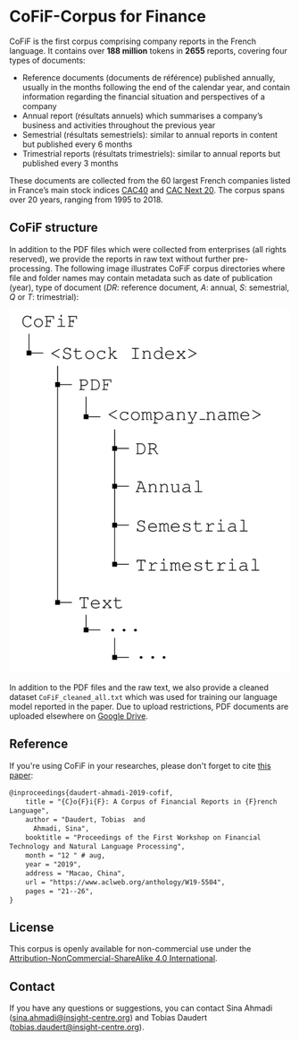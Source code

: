 
# CoFiF-Corpus for Finance

CoFiF is the first corpus comprising company reports in the French language. It contains over **188 million** tokens in **2655** reports, covering four types of documents:

- Reference documents (documents de référence) published annually, usually in the months following the end of the calendar year, and contain information regarding the financial situation and perspectives of a company
- Annual report (résultats annuels) which summarises a company’s business and activities throughout the previous year
- Semestrial (résultats semestriels): similar to annual reports in content but published every 6 months
- Trimestrial reports (résultats trimestriels): similar to annual reports but published every 3 months

These documents are collected from the 60 largest French companies listed in France’s main stock indices [CAC40](https://en.wikipedia.org/wiki/CAC_40) and [CAC Next 20](https://en.wikipedia.org/wiki/CAC_Next_20). The corpus spans over 20 years, ranging from 1995 to 2018. 

## CoFiF structure
In addition to the PDF files which were collected from enterprises (all rights reserved), we provide the reports in raw text without further pre-processing. The following image illustrates CoFiF corpus directories where file and folder names may contain metadata such as date of publication (year), type of document (*DR*: reference document, *A*: annual, *S*: semestrial, *Q* or *T*: trimestrial): 

![CoFiF structure](CoFiF_structure.png)

In addition to the PDF files and the raw text, we also provide a cleaned dataset `CoFiF_cleaned_all.txt` which was used for training our language model reported in the paper. Due to upload restrictions, PDF documents are uploaded elsewhere on [Google Drive](https://drive.google.com/uc?id=1H0r1YJ8Jw1Z1glFe0gXoTDi9o_FwoTAG&export=download).


## Reference 
If you're using CoFiF in your researches, please don't forget to cite [this paper](https://www.aclweb.org/anthology/papers/W/W19/W19-5504/):

~~~
@inproceedings{daudert-ahmadi-2019-cofif,
    title = "{C}o{F}i{F}: A Corpus of Financial Reports in {F}rench Language",
    author = "Daudert, Tobias  and
      Ahmadi, Sina",
    booktitle = "Proceedings of the First Workshop on Financial Technology and Natural Language Processing",
    month = "12 " # aug,
    year = "2019",
    address = "Macao, China",
    url = "https://www.aclweb.org/anthology/W19-5504",
    pages = "21--26",
}
~~~
## License 
This corpus is openly available for non-commercial use under the [Attribution-NonCommercial-ShareAlike 4.0 International](https://creativecommons.org/licenses/by-nc-sa/4.0/).

## Contact 
If you have any questions or suggestions, you can contact Sina Ahmadi (sina.ahmadi@insight-centre.org) and Tobias Daudert (tobias.daudert@insight-centre.org).





